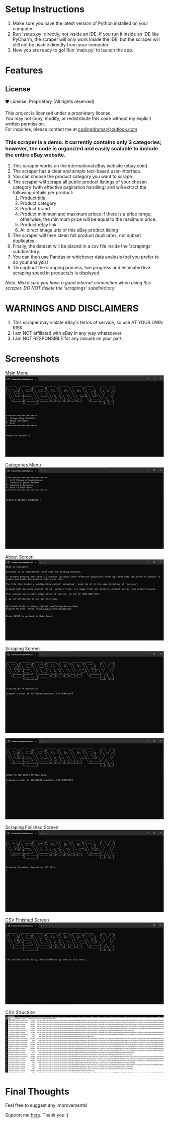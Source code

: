 # Setup Instructions
1. Make sure you have the latest version of Python installed on your computer.
2. Run 'setup.py' directly, not inside an IDE. If you run it inside an IDE like PyCharm, the scraper will only work inside the IDE, but the scraper will still not be usable directly from your computer.
3. Now you are ready to go! Run 'main.py' to launch the app.

# Features
## License
🛡️ License: Proprietary (All rights reserved)

This project is licensed under a proprietary license.  
You may not copy, modify, or redistribute this code without my explicit written permission.  
For inquiries, please contact me at codingdromar@outlook.com

### This scraper is a demo. It currently contains only 3 categories; however, the code is organized and easily scalable to include the entire eBay website.

1. This scraper works on the international eBay website (ebay.com).
2. The scraper has a clear and simple text-based user-interface.
3. You can choose the product category you want to scrape.
4. The scraper will scrape all public product listings of your chosen category (with effective pagination handling) and will extract the following details per product:
   1. Product title
   2. Product category
   3. Product brand
   4. Product minimum and maximum prices if there is a price range; otherwise, the minimum price will be equal to the maximum price.
   5. Product eBay link
   6. All direct image urls of this eBay product listing
5. The scraper will then clean full product duplicates, not subset duplicates.
6. Finally, the dataset will be placed in a csv file inside the 'scrapings' subdirectory.
7. You can then use Pandas or whichever data analysis tool you prefer to do your analysis!
8. Throughout the scraping process, live progress and estimated live scraping speed in products/s is displayed.

_Note: Make sure you have a good internet connection when using this scraper. DO NOT delete the 'scrapings' subdirectory._


# WARNINGS AND DISCLAIMERS
1. This scraper may violate eBay's terms of service, so use AT YOUR OWN RISK.
2. I am NOT affiliated with eBay in any way whatsoever.
3. I am NOT RESPONSIBLE for any misuse on your part.

# Screenshots
Main Menu
![screenshot](images/menu.png)

Categories Menu
![screenshot](images/categories.png)

About Screen
![screenshot](images/about.png)

Scraping Screen
![screenshot](images/scraping_screen_1.png)

![screenshot](images/scraping_screen_2.png)

Scraping Finished Screen
![screenshot](images/scraping_finished.png)

CSV Finished Screen
![screenshot](images/csv_finished.png)

CSV Structure
![screenshot](images/csv_appearance.png)

# Final Thoughts
Feel free to suggest any improvements!

Support me [here](https://www.paypal.me/codingdromar). Thank you :)